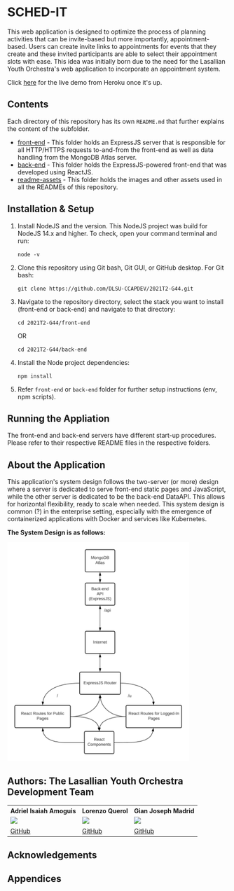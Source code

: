# SCHED-IT

This web application is designed to optimize the process of planning activities that can be invite-based but more importantly, appointment-based.
Users can create invite links to appointments for events that they create and these invited participants are able to select their appointment slots with ease. This idea was initially born due to the need for the Lasallian Youth Orchestra's web application to incorporate an appointment system.


Click [here](#) for the live demo from Heroku once it's up.

## Contents
Each directory of this repository has its own ```README.md``` that further explains the content of the subfolder.
- [front-end](./front-end) - This folder holds an ExpressJS server that is responsible for all HTTP/HTTPS requests to-and-from the front-end as well as data handling from the MongoDB Atlas server.
- [back-end](./back-end) - This folder holds the ExpressJS-powered front-end that was developed using ReactJS.
- [readme-assets](./readme-assets) - This folder holds the images and other assets used in all the READMEs of this repository.

## Installation & Setup
1. Install NodeJS and the version. This NodeJS project was build for NodeJS 14.x and higher. To check, open your command terminal and run:
    ```
    node -v
    ```
2. Clone this repository using Git bash, Git GUI, or GitHub desktop. For Git bash:
    ```
    git clone https://github.com/DLSU-CCAPDEV/2021T2-G44.git
    ```
3. Navigate to the repository directory, select the stack you want to install (front-end or back-end) and navigate to that directory:
    ```
    cd 2021T2-G44/front-end
    ```
    OR
    ```
    cd 2021T2-G44/back-end
    ```
4. Install the Node project dependencies:
   ```
   npm install
   ```
5. Refer ```front-end``` or ```back-end``` folder for further setup instructions (env, npm scripts).

## Running the Appliation
The front-end and back-end servers have different start-up procedures. Please refer to their respective README files in the respective folders.

## About the Application
This application's system design follows the two-server (or more) design where a server is dedicated to serve front-end static pages and JavaScript, while the other server is dedicated to be the back-end DataAPI. This allows for horizontal flexibility, ready to scale when needed. This system design is common (?) in the enterprise setting, especially with the emergence of containerized applications with Docker and services like Kubernetes.

**The System Design is as follows:**

<img src="./readme-assets/system-design.png" height="500px" />

## Authors: The Lasallian Youth Orchestra Development Team
<table>
    <tr>
        <th>Adriel Isaiah Amoguis</th>
        <th>Lorenzo Querol</th>
        <th>Gian Joseph Madrid</th>
    </tr>
    <tr>
        <td><img src="https://avatars.githubusercontent.com/u/60635460?v=4" width="200px"/></td>
        <td><img src="https://avatars.githubusercontent.com/u/67884418?v=4" width="200px"/></td>
        <td><img src="https://avatars.githubusercontent.com/u/73869919?v=4" width="200px"/></td>
    </tr>
    <tr>
        <td><a target="_blank" href="https://github.com/AdrielAmoguis">GitHub</a></td>
        <td><a target="_blank" href="https://github.com/lorenzoQuerol">GitHub</a></td>
        <td><a target="_blank" href="https://github.com/gianissimo0829">GitHub</a></td>
    </tr>
</table>

## Acknowledgements

## Appendices
